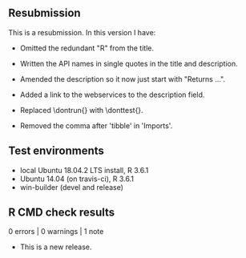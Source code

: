 ## Resubmission
This is a resubmission. In this version I have:

* Omitted the redundant "R" from the title.  

* Written the API names in single quotes in the title and description.  

* Amended the description so it now just start with "Returns ...".  

* Added a link to the webservices to the description field.  

* Replaced \dontrun{} with \donttest{}.  

* Removed the comma after 'tibble' in 'Imports'.  

## Test environments
* local Ubuntu 18.04.2 LTS install, R 3.6.1
* Ubuntu 14.04 (on travis-ci), R 3.6.1
* win-builder (devel and release)

## R CMD check results

0 errors | 0 warnings | 1 note

* This is a new release.
